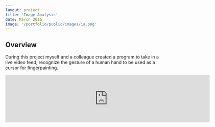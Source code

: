 ```yaml
---
layout: project
title: 'Image Analysis'
date: March 2016
image: '/portfolio/public/images/ia.png'
---
```


## Overview
During this project myself and a colleague created a program to take in a live video feed, recognize the gesture of a human hand to be used as a cursor for fingerpainting.

<iframe src="https://youtu.be/zu6un1K--iY" frameborder="0"  align="middle"  play="false" width="640" allowfullscreen/>

<item name="linkText">
  <embed
      width="420" height="345"
      src="https://youtu.be/zu6un1K--iY"
      type="application/x-shockwave-flash">
  </embed>
</item>

<!--https://youtu.be/KL_vttfEQBo-->

### Topic 2
Placeholder.

